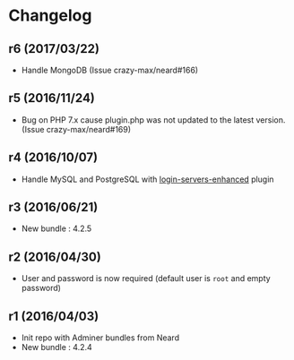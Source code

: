 # Changelog

## r6 (2017/03/22)

* Handle MongoDB (Issue crazy-max/neard#166)

## r5 (2016/11/24)

* Bug on PHP 7.x cause plugin.php was not updated to the latest version. (Issue crazy-max/neard#169)

## r4 (2016/10/07)

* Handle MySQL and PostgreSQL with [login-servers-enhanced](https://github.com/crazy-max/login-servers-enhanced) plugin

## r3 (2016/06/21)

* New bundle : 4.2.5

## r2 (2016/04/30)

* User and password is now required  (default user is `root` and empty password)

## r1 (2016/04/03)

* Init repo with Adminer bundles from Neard
* New bundle : 4.2.4
